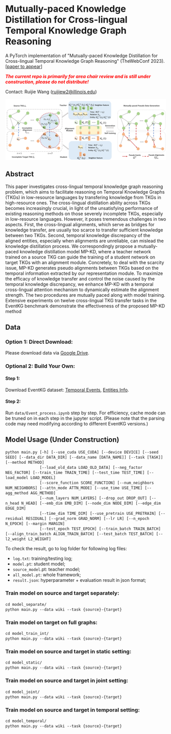 # Mutually-paced Knowledge Distillation for Cross-lingual Temporal Knowledge Graph Reasoning

A PyTorch implementation of "Mutually-paced Knowledge Distillation for Cross-lingual Temporal Knowledge Graph Reasoning" (TheWebConf 2023). [[paper to appear]()]

<font color = #FF000> ***The current repo is primarily for area chair review and is still under construction, please do not distribute!***</font>

Contact: Ruijie Wang (ruijiew2@illinois.edu)


![Overview](fig/framework.png)

## Abstract
This paper investigates cross-lingual temporal knowledge graph reasoning problem, which aims to facilitate reasoning on Temporal Knowledge Graphs (TKGs) in low-resource languages by transfering knowledge from TKGs in high-resource ones. The cross-lingual distillation ability across TKGs becomes increasingly crucial, in light of the unsatisfying performance of existing reasoning methods on those severely incomplete TKGs, especially in low-resource languages. However, it poses tremendous challenges in two aspects. First, the cross-lingual alignments, which serve as bridges for knowledge transfer, are usually too scarce to transfer sufficient knowledge between two TKGs. Second, temporal knowledge discrepancy of the aligned entities, especially when alignments are unreliable, can mislead the knowledge distillation process. We correspondingly propose a mutually-paced knowledge distillation model MP-KD, where a teacher network trained on a source TKG can guide the training of a student network on target TKGs with an alignment module. Concretely, to deal with the scarcity issue, MP-KD generates pseudo alignments between TKGs based on the temporal information extracted by our representation module. To maximize the efficacy of knowledge transfer and control the noise caused by the temporal knowledge discrepancy, we enhance MP-KD with a temporal cross-lingual attention mechanism to dynamically estimate the alignment strength. The two procedures are mutually paced along with model training. Extensive experiments on twelve cross-lingual TKG transfer tasks in the EventKG benchmark demonstrate the effectiveness of the proposed MP-KD method

## Data

### Option 1: Direct Download:

Please download data via [Google Drive](https://drive.google.com/drive/folders/1XUKcvfxjKEzgrK6LQikvIbxPX3HRmU1Y?usp=sharing).
### Optional 2: Build Your Own:
#### Step 1: 
Download EventKG dataset: [Temporal Events](https://zenodo.org/record/1205373/files/relations_entities_temporal.nq?download=1), [Entities Info](https://zenodo.org/record/1205373/files/entities.nq?download=1).

#### Step 2:
Run `data/Event_process.ipynb` step by step. For efficiency, cache mode can be truned on in each step in the jupyter script. (Please note that the parsing code may need modifying  according to different EventKG versions.)

## Model Usage (Under Construction)

```
python main.py [-h] [--use_cuda USE_CUDA] [--device DEVICE] [--seed SEED] [--data_dir DATA_DIR] [--data_name [DATA_NAME]] [--task [TASK]] [--method METHOD]
               [--load_old_data LOAD_OLD_DATA] [--neg_factor NEG_FACTOR] [--train_time TRAIN_TIME] [--test_time TEST_TIME] [--load_model LOAD_MODEL]
               [--score_function SCORE_FUNCTION] [--num_neighbors NUM_NEIGHBORS] [--attn_mode ATTN_MODE] [--use_time USE_TIME] [--agg_method AGG_METHOD]
               [--num_layers NUM_LAYERS] [--drop_out DROP_OUT] [--n_head N_HEAD] [--emb_dim EMB_DIM] [--node_dim NODE_DIM] [--edge_dim EDGE_DIM]
               [--time_dim TIME_DIM] [--use_pretrain USE_PRETRAIN] [--residual RESIDUAL] [--grad_norm GRAD_NORM] [--lr LR] [--n_epoch N_EPOCH] [--margin MARGIN]
               [--test_epoch TEST_EPOCH] [--train_batch TRAIN_BATCH] [--align_train_batch ALIGN_TRAIN_BATCH] [--test_batch TEST_BATCH] [--l2_weight L2_WEIGHT]
```

To check the result, go to log folder for following log files:

* `log.txt`: training/testing log;
* `model.pt`: student model;
* `source_model`.pt: teacher model;
* `all_model.pt`: whole framework;
* `result.json`: hyperparameter + evaluation result in json format;

### Train model on source and target separately:
```
cd model_separate/
python main.py --data wiki --task {source}-{target}
```
### Train model on target on full graphs:
```
cd model_train_int/
python main.py --data wiki --task {source}-{target}
```

### Train model on source and target in static setting:
```
cd model_static/
python main.py --data wiki --task {source}-{target}
```

### Train model on source and target in joint setting:
```
cd model_joint/
python main.py --data wiki --task {source}-{target}
```

### Train model on source and target in temporal setting:
```
cd model_temporal/
python main.py --data wiki --task {source}-{target}
```

